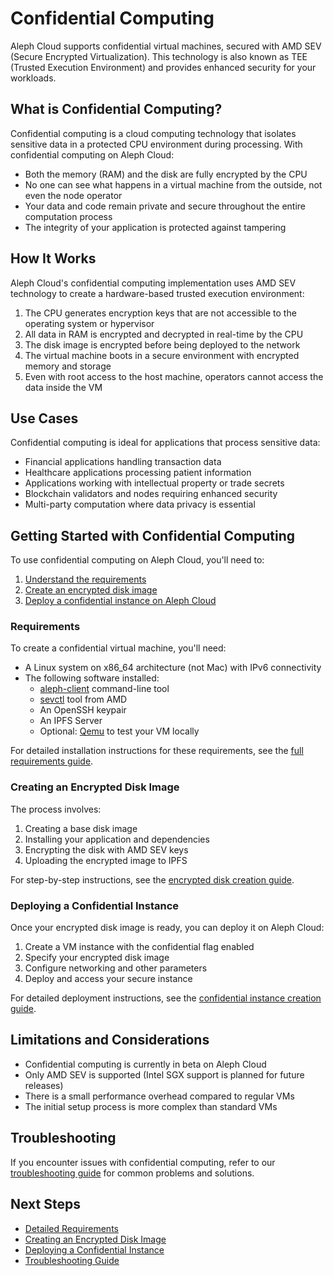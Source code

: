 # Confidential Computing

Aleph Cloud supports confidential virtual machines, secured with AMD SEV (Secure Encrypted Virtualization). This technology is also known as TEE (Trusted Execution Environment) and provides enhanced security for your workloads.

## What is Confidential Computing?

Confidential computing is a cloud computing technology that isolates sensitive data in a protected CPU environment during processing. With confidential computing on Aleph Cloud:

- Both the memory (RAM) and the disk are fully encrypted by the CPU
- No one can see what happens in a virtual machine from the outside, not even the node operator
- Your data and code remain private and secure throughout the entire computation process
- The integrity of your application is protected against tampering

## How It Works

Aleph Cloud's confidential computing implementation uses AMD SEV technology to create a hardware-based trusted execution environment:

1. The CPU generates encryption keys that are not accessible to the operating system or hypervisor
2. All data in RAM is encrypted and decrypted in real-time by the CPU
3. The disk image is encrypted before being deployed to the network
4. The virtual machine boots in a secure environment with encrypted memory and storage
5. Even with root access to the host machine, operators cannot access the data inside the VM

## Use Cases

Confidential computing is ideal for applications that process sensitive data:

- Financial applications handling transaction data
- Healthcare applications processing patient information
- Applications working with intellectual property or trade secrets
- Blockchain validators and nodes requiring enhanced security
- Multi-party computation where data privacy is essential

## Getting Started with Confidential Computing

To use confidential computing on Aleph Cloud, you'll need to:

1. [Understand the requirements](#requirements)
2. [Create an encrypted disk image](#creating-an-encrypted-disk-image)
3. [Deploy a confidential instance on Aleph Cloud](#deploying-a-confidential-instance)

### Requirements

To create a confidential virtual machine, you'll need:

- A Linux system on x86_64 architecture (not Mac) with IPv6 connectivity
- The following software installed:
  - [aleph-client](/tools/aleph-cli/) command-line tool
  - [sevctl](https://github.com/virtee/sevctl) tool from AMD
  - An OpenSSH keypair
  - An IPFS Server
  - Optional: [Qemu](https://www.qemu.org/) to test your VM locally

For detailed installation instructions for these requirements, see the [full requirements guide](/devhub/computing/confidential/requirements).

### Creating an Encrypted Disk Image

The process involves:
1. Creating a base disk image
2. Installing your application and dependencies
3. Encrypting the disk with AMD SEV keys
4. Uploading the encrypted image to IPFS

For step-by-step instructions, see the [encrypted disk creation guide](/devhub/computing/confidential/encrypted-disk).

### Deploying a Confidential Instance

Once your encrypted disk image is ready, you can deploy it on Aleph Cloud:
1. Create a VM instance with the confidential flag enabled
2. Specify your encrypted disk image
3. Configure networking and other parameters
4. Deploy and access your secure instance

For detailed deployment instructions, see the [confidential instance creation guide](/devhub/computing/confidential/instance).

## Limitations and Considerations

- Confidential computing is currently in beta on Aleph Cloud
- Only AMD SEV is supported (Intel SGX support is planned for future releases)
- There is a small performance overhead compared to regular VMs
- The initial setup process is more complex than standard VMs

## Troubleshooting

If you encounter issues with confidential computing, refer to our [troubleshooting guide](/devhub/computing/confidential/troubleshooting) for common problems and solutions.

## Next Steps

- [Detailed Requirements](/devhub/computing/confidential/requirements)
- [Creating an Encrypted Disk Image](/devhub/computing/confidential/encrypted-disk)
- [Deploying a Confidential Instance](/devhub/computing/confidential/instance)
- [Troubleshooting Guide](/devhub/computing/confidential/troubleshooting)

